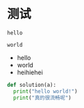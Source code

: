 # 测试

`hello` 

`world`

- hello
- world
- heihiehei



```python
def solution(a):
  print("hello world!")
  print("真的很流畅呢")
```





